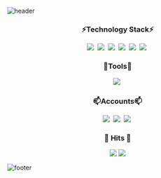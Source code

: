 ![header](https://capsule-render.vercel.app/api?type=Waving&color=gradient&height=300&section=header&text=Welcome%20👋&fontSize=90)

<h3 align="center">⚡Technology Stack⚡</h3>
<p align="center">
<img src="https://img.shields.io/badge/HTML5-E34F26?style=for-the-badge&logo=HTML5&logoColor=white"/></a>&nbsp
<img src="https://img.shields.io/badge/CSS3-1572B6?style=for-the-badge&logo=CSS3&logoColor=white"/></a>&nbsp
<img src="https://img.shields.io/badge/JAVASCRIPT-F7DF1E?style=for-the-badge&logo=JAVASCRIPT&logoColor=black"/></a>&nbsp
<img src="https://img.shields.io/badge/REACT-61DAFB?style=for-the-badge&logo=REACT&logoColor=black"/></a>&nbsp
<img src="https://img.shields.io/badge/PYTHON-3776AB?style=for-the-badge&logo=PYTHON&logoColor=white"/></a>&nbsp
<img src="https://img.shields.io/badge/SASS-CC6699?style=for-the-badge&logo=SASS&logoColor=white"/></a>&nbsp
</p>
<h3 align="center">🌱Tools🌱</h3>
<p align="center">
<img src="https://img.shields.io/badge/VISUAL STUDIO CODE-007ACC?style=for-the-badge&logo=VISUAL STUDIO CODE&logoColor=white"/></a>&nbsp
</p>
<h3 align="center">📫Accounts📫</h3>
<p align="center">
<img src="https://img.shields.io/badge/GMAIL-EA4335?style=for-the-badge&logo=GMAIL&logoColor=white"/></a>&nbsp
<img src="https://img.shields.io/badge/GITHUB-181717?style=for-the-badge&logo=GITHUB&logoColor=white"/></a>&nbsp
<img src="https://img.shields.io/badge/NAVER-03C75A?style=for-the-badge&logo=NAVER&logoColor=white"/></a>&nbsp
</p>

<h3 align="center"><b>🔫 Hits 🔫 </b></h3>
<p align="center">
<a href="https://hits.seeyoufarm.com"><img src="https://hits.seeyoufarm.com/api/count/incr/badge.svg?url=https%3A%2F%2Fgithub.com%2Fyouhyeoneee%2F&count_bg=%23000000&title_bg=%23000000&icon=github.svg&icon_color=%23FFFFFF&title=GitHub&edge_flat=false"/></a>
<a href="https://hits.seeyoufarm.com"><img src="https://hits.seeyoufarm.com/api/count/incr/badge.svg?url=https%3A%2F%2Fvelog.io%2F%40youhyeoneee&count_bg=%2320C997&title_bg=%2320C997&icon=blogger.svg&icon_color=%23FFFFFF&title=Velog&edge_flat=false"/></a>
</p>

![footer](https://capsule-render.vercel.app/api?type=Waving&color=gradient&height=300&section=footer&text=&fontSize=90)
